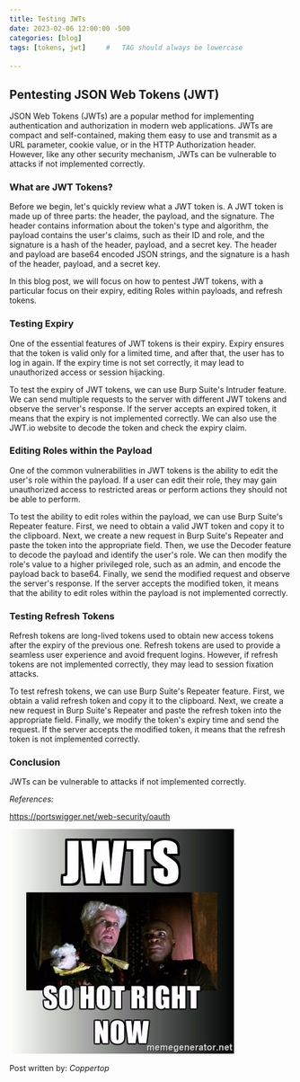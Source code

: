 ```yaml
---
title: Testing JWTs
date: 2023-02-06 12:00:00 -500
categories: [blog]
tags: [tokens, jwt]     #   TAG should always be lowercase

---
```

## Pentesting JSON Web Tokens (JWT)

JSON Web Tokens (JWTs) are a popular method for implementing authentication and authorization in modern web applications. JWTs are compact and self-contained, making them easy to use and transmit as a URL parameter, cookie value, or in the HTTP Authorization header. However, like any other security mechanism, JWTs can be vulnerable to attacks if not implemented correctly. 

### What are JWT Tokens?

Before we begin, let's quickly review what a JWT token is. A JWT token is made up of three parts: the header, the payload, and the signature. The header contains information about the token's type and algorithm, the payload contains the user's claims, such as their ID and role, and the signature is a hash of the header, payload, and a secret key. The header and payload are base64 encoded JSON strings, and the signature is a hash of the header, payload, and a secret key.

In this blog post, we will focus on how to pentest JWT tokens, with a particular focus on their expiry, editing Roles within payloads, and refresh tokens.

### Testing Expiry

One of the essential features of JWT tokens is their expiry. Expiry ensures that the token is valid only for a limited time, and after that, the user has to log in again. If the expiry time is not set correctly, it may lead to unauthorized access or session hijacking.

To test the expiry of JWT tokens, we can use Burp Suite's Intruder feature. We can send multiple requests to the server with different JWT tokens and observe the server's response. If the server accepts an expired token, it means that the expiry is not implemented correctly. We can also use the JWT.io website to decode the token and check the expiry claim.

### Editing Roles within the Payload

One of the common vulnerabilities in JWT tokens is the ability to edit the user's role within the payload. If a user can edit their role, they may gain unauthorized access to restricted areas or perform actions they should not be able to perform.

To test the ability to edit roles within the payload, we can use Burp Suite's Repeater feature. First, we need to obtain a valid JWT token and copy it to the clipboard. Next, we create a new request in Burp Suite's Repeater and paste the token into the appropriate field. Then, we use the Decoder feature to decode the payload and identify the user's role. We can then modify the role's value to a higher privileged role, such as an admin, and encode the payload back to base64. Finally, we send the modified request and observe the server's response. If the server accepts the modified token, it means that the ability to edit roles within the payload is not implemented correctly.


### Testing Refresh Tokens

Refresh tokens are long-lived tokens used to obtain new access tokens after the expiry of the previous one. Refresh tokens are used to provide a seamless user experience and avoid frequent logins. However, if refresh tokens are not implemented correctly, they may lead to session fixation attacks.

To test refresh tokens, we can use Burp Suite's Repeater feature. First, we obtain a valid refresh token and copy it to the clipboard. Next, we create a new request in Burp Suite's Repeater and paste the refresh token into the appropriate field. Finally, we modify the token's expiry time and send the request. If the server accepts the modified token, it means that the refresh token is not implemented correctly. 

### Conclusion

JWTs can be vulnerable to attacks if not implemented correctly. 

*References:*

https://portswigger.net/web-security/oauth

![gif](/assets/img/jwt.jpeg)

Post written by: *Coppertop*

